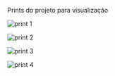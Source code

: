 Prints do projeto para visualização 

![print 1](https://github.com/user-attachments/assets/8915e9c2-e3b3-4a23-92f4-879b429406b5)

![print 2](https://github.com/user-attachments/assets/355b254b-3a70-4ba1-abf4-104e426a2f61)

![print 3](https://github.com/user-attachments/assets/238ab4ad-ab14-4f0b-abbe-0ffaf284c8a0)

![print 4](https://github.com/user-attachments/assets/c9a488f6-e6e0-43b7-a247-6a85c916c2be)

